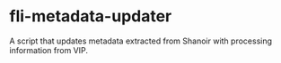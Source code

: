 # fli-metadata-updater

A script that updates metadata extracted from Shanoir with processing information from VIP.
